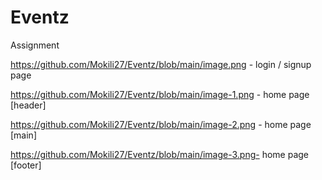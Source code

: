 # Eventz
Assignment

https://github.com/Mokili27/Eventz/blob/main/image.png - login / signup page 

https://github.com/Mokili27/Eventz/blob/main/image-1.png - home page [header]

https://github.com/Mokili27/Eventz/blob/main/image-2.png - home page [main]

https://github.com/Mokili27/Eventz/blob/main/image-3.png- home page [footer]
